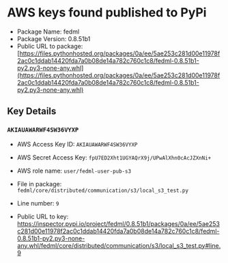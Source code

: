 # AWS keys found published to PyPi

* Package Name: fedml
* Package Version: 0.8.51b1
* Public URL to package: [https://files.pythonhosted.org/packages/0a/ee/5ae253c281d00e11978f2ac0c1ddab14420fda7a0b08de14a782c760c1c8/fedml-0.8.51b1-py2.py3-none-any.whl](https://files.pythonhosted.org/packages/0a/ee/5ae253c281d00e11978f2ac0c1ddab14420fda7a0b08de14a782c760c1c8/fedml-0.8.51b1-py2.py3-none-any.whl)

## Key Details

### `AKIAUAWARWF4SW36VYXP`

* AWS Access Key ID: `AKIAUAWARWF4SW36VYXP`
* AWS Secret Access Key: `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` 
* AWS role name: `user/fedml-user-pub-s3`
* File in package: `fedml/core/distributed/communication/s3/local_s3_test.py`
* Line number: `9`

* Public URL to key: https://inspector.pypi.io/project/fedml/0.8.51b1/packages/0a/ee/5ae253c281d00e11978f2ac0c1ddab14420fda7a0b08de14a782c760c1c8/fedml-0.8.51b1-py2.py3-none-any.whl/fedml/core/distributed/communication/s3/local_s3_test.py#line.9


